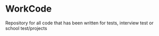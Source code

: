 # WorkCode
Repository for all code that has been written for tests, interview test or school test/projects
